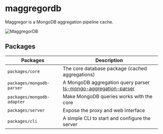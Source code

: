 # maggregordb
Maggregor is a MongoDB aggregation pipeline cache.

![MaggregorDB](https://github.com/estebgonza/maggregordb/actions/workflows/tests.yaml/badge.svg)

## Packages

| Packages           | Description |
|--------------------|-------------|
| `packages/core`    | The core database package (cached aggregations) |
| `packages/mongodb-parser`  | A MongoDB aggregation query parser [ts-mongo-aggregation-parser](https://github.com/estebgonza/ts-mongo-aggregation-parser) |
| `packages/mongodb-adapter` | Make MongoDB queries works with the core |
| `packages/server` | Expose the proxy and web interface |
| `packages/cli` | A simple CLI to start and configure the server |
